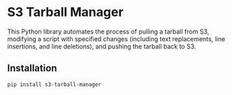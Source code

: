# S3 Tarball Manager

This Python library automates the process of pulling a tarball from S3, modifying a script with specified changes (including text replacements, line insertions, and line deletions), and pushing the tarball back to S3.

## Installation

```sh
pip install s3-tarball-manager

